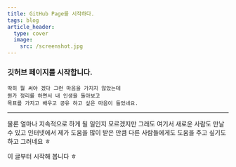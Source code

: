 ```yaml
---
title: GitHub Page를 시작하다.
tags: blog
article_header:
  type: cover
  image:
    src: /screenshot.jpg
---
```


### 깃허브 페이지를 시작합니다.
```
딱히 뭘 써야 겠다 그런 마음을 가지지 않았는데
뭔가 정리를 하면서 내 인생을 돌아보고 
목표를 가지고 배우고 공유 하고 싶은 마음이 들었네요.
```
---

물론 얼마나 지속적으로 하게 될 일인지 모르겠지만
그래도 여기서 새로운 사람도 만날 수 있고 
인터넷에서 제가 도움을 많이 받은 만큼
다른 사람들에게도 도움을 주고 싶기도 하고 그러네요 ㅎ

이 글부터 시작해 봅니다 ㅎ 
